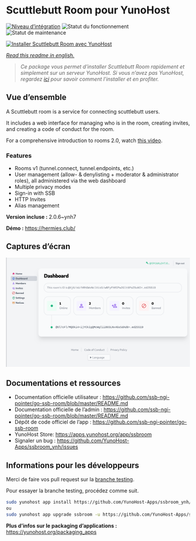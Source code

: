<!--
N.B.: This README was automatically generated by https://github.com/YunoHost/apps/tree/master/tools/README-generator
It shall NOT be edited by hand.
-->

# Scuttlebutt Room pour YunoHost

[![Niveau d’intégration](https://dash.yunohost.org/integration/ssbroom.svg)](https://dash.yunohost.org/appci/app/ssbroom) ![Statut du fonctionnement](https://ci-apps.yunohost.org/ci/badges/ssbroom.status.svg) ![Statut de maintenance](https://ci-apps.yunohost.org/ci/badges/ssbroom.maintain.svg)

[![Installer Scuttlebutt Room avec YunoHost](https://install-app.yunohost.org/install-with-yunohost.svg)](https://install-app.yunohost.org/?app=ssbroom)

*[Read this readme in english.](./README.md)*

> *Ce package vous permet d’installer Scuttlebutt Room rapidement et simplement sur un serveur YunoHost.
Si vous n’avez pas YunoHost, regardez [ici](https://yunohost.org/#/install) pour savoir comment l’installer et en profiter.*

## Vue d’ensemble

A Scuttlebutt room is a service for connecting scuttlebutt users.

It includes a web interface for managing who is in the room, creating invites, and creating a code of conduct for the room.

For a comprehensive introduction to rooms 2.0, watch [this video](https://www.youtube.com/watch?v=W5p0y_MWwDE).

### Features

- Rooms v1 (tunnel.connect, tunnel.endpoints, etc.)
- User management (allow- & denylisting + moderator & administrator roles), all administered via the web dashboard
- Multiple privacy modes
- Sign-in with SSB
- HTTP Invites
- Alias management

**Version incluse :** 2.0.6~ynh7

**Démo :** https://hermies.club/

## Captures d’écran

![Capture d’écran de Scuttlebutt Room](./doc/screenshots/ssbroom-screenshot.png)

## Documentations et ressources

* Documentation officielle utilisateur : <https://github.com/ssb-ngi-pointer/go-ssb-room/blob/master/README.md>
* Documentation officielle de l’admin : <https://github.com/ssb-ngi-pointer/go-ssb-room/blob/master/README.md>
* Dépôt de code officiel de l’app : <https://github.com/ssb-ngi-pointer/go-ssb-room>
* YunoHost Store: <https://apps.yunohost.org/app/ssbroom>
* Signaler un bug : <https://github.com/YunoHost-Apps/ssbroom_ynh/issues>

## Informations pour les développeurs

Merci de faire vos pull request sur la [branche testing](https://github.com/YunoHost-Apps/ssbroom_ynh/tree/testing).

Pour essayer la branche testing, procédez comme suit.

``` bash
sudo yunohost app install https://github.com/YunoHost-Apps/ssbroom_ynh/tree/testing --debug
ou
sudo yunohost app upgrade ssbroom -u https://github.com/YunoHost-Apps/ssbroom_ynh/tree/testing --debug
```

**Plus d’infos sur le packaging d’applications :** <https://yunohost.org/packaging_apps>